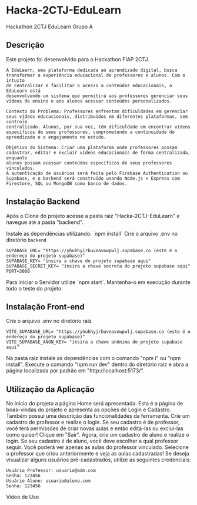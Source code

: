 # Hacka-2CTJ-EduLearn
Hackathon 2CTJ EduLearn Grupo A

## Descrição

Este projeto foi desenvolvido para o Hackathon FIAP 2CTJ. 

```
A EduLearn, uma plataforma dedicada ao aprendizado digital, busca
transformar a experiência educacional de professores e alunos. Com o intuito
de centralizar e facilitar o acesso a conteúdos educacionais, a EduLearn está
desenvolvendo um sistema que permitirá aos professores gerenciar seus
vídeos de ensino e aos alunos acessar conteúdos personalizados.

Contexto do Problema: Professores enfrentam dificuldades em gerenciar
seus vídeos educacionais, distribuídos em diferentes plataformas, sem controle
centralizado. Alunos, por sua vez, têm dificuldade em encontrar vídeos
específicos de seus professores, comprometendo a continuidade do
aprendizado e o engajamento no estudo.

Objetivo do Sistema: Criar uma plataforma onde professores possam
cadastrar, editar e excluir vídeos educacionais de forma centralizada, enquanto
alunos possam acessar conteúdos específicos de seus professores vinculados.
A autenticação de usuários será feita pelo Firebase Authentication ou
Supabase, e o backend será construído usando Node.js + Express com
Firestore, SQL ou MongoDB como banco de dados.
```

## Instalação Backend

Após o Clone do projeto acesse a pasta raiz "Hacka-2CTJ-EduLearn" e navegue até a pasta "backend".

Instale as dependências utilizando: ˋnpm installˋ
Crie o arquivo .env no diretório `backend`

```
SUPABASE_URL= "https://yhuhhyjrbuveavowpwlj.supabase.co (este é o endereço do projeto supabase)"
SUPABASE_KEY= "insira a chave do projeto supabase aqui"
SUPABASE_SECRET_KEY= "insira a chave secreta do projeto supabase aqui"
PORT=3000
```

Para iniciar o Servidor utilize ˋnpm startˋ. Mantenha-o em execução durante todo o teste do projeto.

## Instalação Front-end

Crie o arquivo .env no diretório raiz

```
VITE_SUPABASE_URL= "https://yhuhhyjrbuveavowpwlj.supabase.co (este é o endereço do projeto supabase)"
VITE_SUPABASE_ANON_KEY= "insira a chave anônima do projeto supabase aqui"
```
Na pasta raiz instale as dependências com o comando "npm i" ou "npm install". Execute o comando "npm run dev" dentro do diretório raiz e abra a página localizada por padrão em "http://localhost:5173/".

## Utilização da Aplicação

No início do projeto a página Home será apresentada. Esta é a página de boas-vindas do projeto e apresenta as opções de Login e Cadastro. Também possui uma descrição das funcionalidades da ferramenta.
Crie um cadastro de professor e realize o login.
Se seu cadastro é de professor, você terá permissões de criar novas aulas e então editá-las ou excluí-las como quiser!
Clique em "Sair".
Agora, crie um cadastro de aluno e realize o login.
Se seu cadastro é de aluno, você deve escolher a qual professor seguir. Você poderá ver apenas as aulas do professor vinculado. Selecione o professor que criou anteriormente e veja as aulas cadastradas!
Se deseja visualizar alguns usuários pré-cadastrados, utilize as seguintes credenciais:

```
Usuário Professor: usuario@adm.com
Senha: 123456
Usuário Aluno: usuario@aluno.com
Senha: 123456
```

<a>Video de Uso</a>
